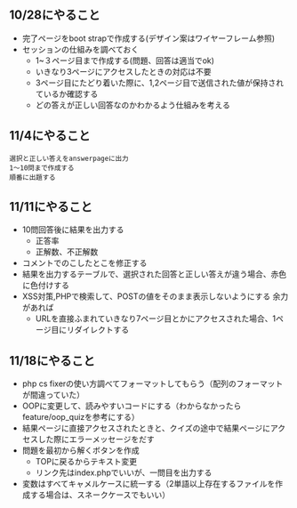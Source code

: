 ## 10/28にやること
  * 完了ページをboot strapで作成する(デザイン案はワイヤーフレーム参照)
  * セッションの仕組みを調べておく
    * 1~３ページ目まで作成する(問題、回答は適当でok)
    * いきなり3ページにアクセスしたときの対応は不要
    * 3ページ目にたどり着いた際に、1,2ページ目で送信された値が保持されているか確認する
    * どの答えが正しい回答なのかわかるよう仕組みを考える

## 11/4にやること
    選択と正しい答えをanswerpageに出力
    1～10問まで作成する
    順番に出題する

## 11/11にやること
- 10問回答後に結果を出力する
    - 正答率
    - 正解数、不正解数
- コメントでのこしたとこを修正する
- 結果を出力するテーブルで、選択された回答と正しい答えが違う場合、赤色に色付けする
- XSS対策,PHPで検索して、POSTの値をそのまま表示しないようにする
余力があれば
   - URLを直接ふまれていきなり7ページ目とかにアクセスされた場合、1ページ目にリダイレクトする

## 11/18にやること
 * php cs fixerの使い方調べてフォーマットしてもらう（配列のフォーマットが間違っていた）
 * OOPに変更して、読みやすいコードにする（わからなかったらfeature/oop_quizを参考にする）
 * 結果ページに直接アクセスされたときと、クイズの途中で結果ページにアクセスした際にエラーメッセージをだす
 * 問題を最初から解くボタンを作成
    * TOPに戻るからテキスト変更
    * リンク先はindex.phpでいいが、一問目を出力する
 * 変数はすべてキャメルケースに統一する（2単語以上存在するファイルを作成する場合は、スネークケースでもいい）

